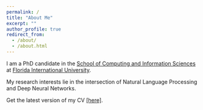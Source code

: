 ```yaml
---
permalink: /
title: "About Me"
excerpt: ""
author_profile: true
redirect_from: 
  - /about/
  - /about.html
---
```


I am a PhD candidate in the [School of Computing and 
Information Sciences](https://www.cis.fiu.edu) at [Florida International University](https://www.fiu.edu/).

My research interests lie in the intersection of Natural Language Processing and Deep Neural Networks.

Get the latest version of my CV [[here]](https://shekoofehmokhtari.github.io/files/CV-2019-01.pdf).